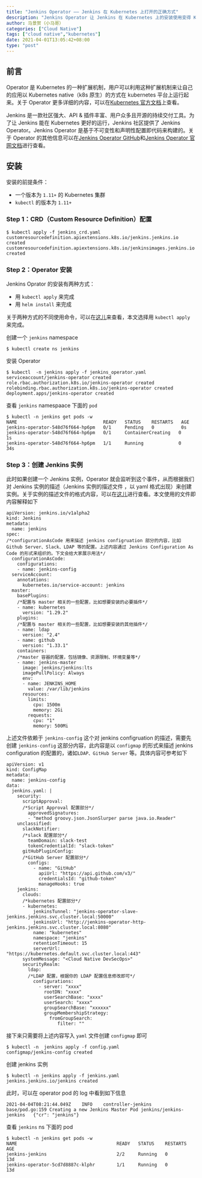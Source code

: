 ```yaml
---
title: "Jenkins Operator —— Jenkins 在 Kubernetes 上打开的正确方式"
description: "Jenkins Operator 让 Jenkins 在 Kubernetes 上的安装使用变得 Kubernetes Native"
author: 马景贺（小马哥）
categories: ["Cloud Native"]
tags: ["cloud native","kubernetes"]
date: 2021-04-01T13:05:42+08:00
type: "post"
---
```


## 前言

Operator 是 Kubernetes 的一种扩展机制，用户可以利用这种扩展机制来让自己的应用以 Kubernetes native（k8s 原生）的方式在 kubernetes 平台上运行起来。关于 Operator 更多详细的内容，可以在[Kubernetes 官方文档](https://kubernetes.io/docs/concepts/extend-kubernetes/operator/)上查看。

Jenkins 是一款社区强大、API & 插件丰富、用户众多且开源的持续交付工具。为了让 Jenkins 能在 Kubernetes 更好的运行，Jenkins 社区提供了 Jenkins Operator。Jenkins Operator 是基于不可变性和声明性配置即代码来构建的。关于 Operator 的其他信息可以在[Jenkins Operator GitHub](https://github.com/jenkinsci/kubernetes-operator)和[Jenkins Operator 官网文档](https://jenkinsci.github.io/kubernetes-operator/)进行查看。

## 安装

安装的前提条件：

* 一个版本为 `1.11+` 的 Kubernetes 集群
* `kubectl` 的版本为 `1.11+`

### Step 1：CRD（Custom Resource Definition）配置

```
$ kubectl apply -f jenkins_crd.yaml
customresourcedefinition.apiextensions.k8s.io/jenkins.jenkins.io created
customresourcedefinition.apiextensions.k8s.io/jenkinsimages.jenkins.io created
```

### Step 2：Operator 安装

Jenkins Oprator 的安装有两种方式：

* 用 `kubectl apply` 来完成
* 用 `helm install` 来完成

关于两种方式的不同使用命令，可以在[这儿](https://jenkinsci.github.io/kubernetes-operator/docs/installation/)来查看，本文选择用 `kubectl apply` 来完成。

创建一个 `jenkins` namespace
```
$ kubectl create ns jenkins
```

安装 Operator
```
$ kubectl  -n jenkins apply -f jenkins_operator.yaml
serviceaccount/jenkins-operator created
role.rbac.authorization.k8s.io/jenkins-operator created
rolebinding.rbac.authorization.k8s.io/jenkins-operator created
deployment.apps/jenkins-operator created
```
查看 `jenkins` namespaace 下面的 `pod`
```
$ kubectl -n jenkins get pods -w
NAME                                READY   STATUS    RESTARTS   AGE
jenkins-operator-548d76f664-hp6pm   0/1     Pending   0          0s
jenkins-operator-548d76f664-hp6pm   0/1     ContainerCreating   0          1s
jenkins-operator-548d76f664-hp6pm   1/1     Running             0          34s
```
### Step 3：创建 Jenkins 实例

此时如果创建一个 Jenkins 实例，Operator 就会监听到这个事件，从而根据我们对 Jenkins 实例的描述（Jenkins 实例的描述文件 ，以 yaml 格式出现）来创建实例。关于实例的描述文件的格式内容，可以在[这儿](https://jenkinsci.github.io/kubernetes-operator/docs/getting-started/latest/schema/)进行查看。本文使用的文件即内容解释如下
```
apiVersion: jenkins.io/v1alpha2
kind: Jenkins
metadata:
  name: jenkins
spec:
/*configurationAsCode 用来描述 jenkins configruation 部分的内容，比如 Github Server、Slack、LDAP 等的配置。上述内容通过 Jenkins Configuration As Code 的形式来组织的。下文会给大家展示用法*/ 
  configurationAsCode:
    configurations:
    - name: jenkins-config
  serviceAccount:
    annotations:
      kubernetes.io/service-account: jenkins
  master:
    basePlugins:
    /*配置与 master 相关的一些配置，比如想要安装的必要插件*/
    - name: kubernetes
      version: "1.29.2"
    plugins:
    /*配置与 master 相关的一些配置，比如想要安装的其他插件*/
    - name: ldap
      version: "2.4"
    - name: github
      version: "1.33.1"
    containers:
    /*master 容器的配置，包括镜像、资源限制、环境变量等*/
    - name: jenkins-master
      image: jenkins/jenkins:lts
      imagePullPolicy: Always
      env:
      - name: JENKINS_HOME
        value: /var/lib/jenkins
      resources:
        limits:
          cpu: 1500m
          memory: 2Gi
        requests:
          cpu: "1"
          memory: 500Mi
```

上述文件依赖于 `jenkins-config` 这个对 jenkins configruation 的描述，需要先创建 `jenkins-config` 这部分内容，此内容是以 `configmap` 的形式来描述 jenkins configuration 的配置的，诸如`LDAP、GitHub Server` 等。具体内容可参考如下
```
apiVersion: v1
kind: ConfigMap
metadata:
  name: jenkins-config
data:
  jenkins.yaml: |
    security:
      scriptApproval:
      /*Script Approval 配置部分*/
        approvedSignatures:
        - "method groovy.json.JsonSlurper parse java.io.Reader"
    unclassified:
      slackNotifier:
      /*slack 配置部分*/
        teamDomain: slack-test 
        tokenCredentialId: "slack-token"
      gitHubPluginConfig:
      /*GitHub Server 配置部分*/
        configs:
          - name: "GitHub"
            apiUrl: "https://api.github.com/v3/"
            credentialsId: "github-token"
            manageHooks: true
    jenkins:
      clouds:
      /*kubernetes 配置部分*/
      - kubernetes:
          jenkinsTunnel: "jenkins-operator-slave-jenkins.jenkins.svc.cluster.local:50000"
          jenkinsUrl: "http://jenkins-operator-http-jenkins.jenkins.svc.cluster.local:8080"
          name: "kubernetes"
          namespace: "jenkins"
          retentionTimeout: 15
          serverUrl: "https://kubernetes.default.svc.cluster.local:443"
      systemMessage: "<Cloud Native DevSecOps>"
      securityRealm:
        ldap:
        /*LDAP 配置，根据你的 LDAP 配置信息修改即可*/
          configurations:
            - server: "xxxx"
              rootDN: "xxxx"
              userSearchBase: "xxxx"
              userSearch: "xxxx"
              groupSearchBase: "xxxxxx"
              groupMembershipStrategy:
                fromGroupSearch:
                   filter: ""
```
接下来只需要将上述内容写入 `yaml` 文件创建 `configmap` 即可
```
$ kubectl -n  jenkins apply -f config.yaml
configmap/jenkins-config created
```
创建 jenkins 实例
```
$ kubectl -n jenkins apply -f jenkins.yaml
jenkins.jenkins.io/jenkins created
```
此时，可以在 operator pod 的 log 中看到如下信息
```
2021-04-04T08:21:44.049Z	INFO	controller-jenkins	base/pod.go:159	Creating a new Jenkins Master Pod jenkins/jenkins-jenkins	{"cr": "jenkins"}
```
查看 `jenkins` ns 下面的 pod
```
$ kubectl -n jenkins get pods -w
NAME                                     READY   STATUS    RESTARTS   AGE
jenkins-jenkins                          2/2     Running   0          13d
jenkins-operator-5cd7d8887c-klphr        1/1     Running   0          13d
```

